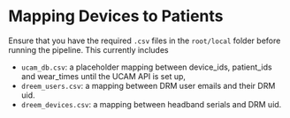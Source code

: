 # Mapping Devices to Patients

Ensure that you have the required `.csv` files in the `root/local` folder before running the pipeline. This currently includes

- `ucam_db.csv`: a placeholder mapping between device_ids, patient_ids and wear_times until the UCAM API is set up,
- `dreem_users.csv`: a mapping between DRM user emails and their DRM uid.
- `dreem_devices.csv`: a mapping between headband serials and DRM uid.